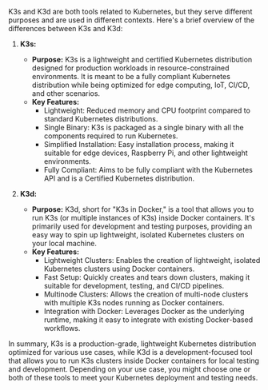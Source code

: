 K3s and K3d are both tools related to Kubernetes, but they serve different purposes and are used in different contexts. Here's a brief overview of the differences between K3s and K3d:

1. **K3s:**
   - **Purpose:** K3s is a lightweight and certified Kubernetes distribution designed for production workloads in resource-constrained environments. It is meant to be a fully compliant Kubernetes distribution while being optimized for edge computing, IoT, CI/CD, and other scenarios.
   - **Key Features:**
     - Lightweight: Reduced memory and CPU footprint compared to standard Kubernetes distributions.
     - Single Binary: K3s is packaged as a single binary with all the components required to run Kubernetes.
     - Simplified Installation: Easy installation process, making it suitable for edge devices, Raspberry Pi, and other lightweight environments.
     - Fully Compliant: Aims to be fully compliant with the Kubernetes API and is a Certified Kubernetes distribution.

2. **K3d:**  
   - **Purpose:** K3d, short for "K3s in Docker," is a tool that allows you to run K3s (or multiple instances of K3s) inside Docker containers. It's primarily used for development and testing purposes, providing an easy way to spin up lightweight, isolated Kubernetes clusters on your local machine.
   - **Key Features:**
     - Lightweight Clusters: Enables the creation of lightweight, isolated Kubernetes clusters using Docker containers.
     - Fast Setup: Quickly creates and tears down clusters, making it suitable for development, testing, and CI/CD pipelines.
     - Multinode Clusters: Allows the creation of multi-node clusters with multiple K3s nodes running as Docker containers.
     - Integration with Docker: Leverages Docker as the underlying runtime, making it easy to integrate with existing Docker-based workflows.

In summary, K3s is a production-grade, lightweight Kubernetes distribution optimized for various use cases, while K3d is a development-focused tool that allows you to run K3s clusters inside Docker containers for local testing and development. Depending on your use case, you might choose one or both of these tools to meet your Kubernetes deployment and testing needs.
